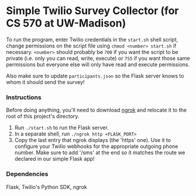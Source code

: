 # Simple Twilio Survey Collector (for CS 570 at UW-Madison)
To run the program, enter Twilio credentials in the `start.sh` shell script, change permissions on the script file using `chmod <number> start.sh` if necessary. `<number>` should probably be `700` if you want the script to be private (i.e. only you can read, write, execute) or `755` if you want those same permissions but everyone else will only have read and execute permissions.

Also make sure to update `participants.json` so the Flask server knows to whom it should send the survey!

### Instructions
Before doing anything, you'll need to download [ngrok](https://ngrok.com/download "Download ngrok") and relocate it to the root of this project's directory.

1. Run `./start.sh` to run the Flask server.
2. In a separate shell, run `./ngrok http <FLASK_PORT>`
3. Copy the last entry that ngrok displays (the 'https' one). Use it to configure your Twilio webhooks for the appropriate outgoing phone number. Make sure to add '/sms' at the end so it matches the route we declared in our simple Flask app!

### Dependencies
Flask, Twilio's Python SDK,  ngrok


